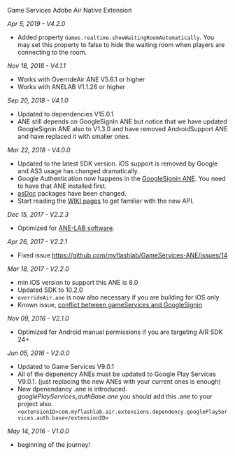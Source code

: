 Game Services Adobe Air Native Extension

*Apr 5, 2019 - V4.2.0*
* Added property ```Games.realtime.showWaitingRoomAutomatically```. You may set this property to false to hide the waiting room when players are connecting to the room.

*Nov 18, 2018 - V4.1.1*
* Works with OverrideAir ANE V5.6.1 or higher
* Works with ANELAB V1.1.26 or higher

*Sep 20, 2018 - V4.1.0*
* Updated to dependencies V15.0.1
* ANE still depends on GoogleSignIn ANE but notice that we have updated GoogleSignin ANE also to V1.3.0 and have removed AndroidSupport ANE and have replaced it with smaller ones.

*Mar 22, 2018 - V4.0.0*
* Updated to the latest SDK version. iOS support is removed by Google and AS3 usage has changed dramatically.
* Google Authentication now happens in the [GoogleSignin ANE](https://github.com/myflashlab/GoogleSignIn-ANE). You need to have that ANE installed first.
* [asDoc](http://myflashlab.github.io/asdoc/com/myflashlab/air/extensions/googleGames/package-detail.html) packages have been changed.
* Start reading the [WIKI pages](https://github.com/myflashlab/GameServices-ANE/wiki) to get familiar with the new API.

*Dec 15, 2017 - V2.2.3*
* Optimized for [ANE-LAB software](https://github.com/myflashlab/ANE-LAB).

*Apr 26, 2017 - V2.2.1*
* Fixed issue https://github.com/myflashlab/GameServices-ANE/issues/14

*Mar 18, 2017 - V2.2.0*
* min iOS version to support this ANE is 8.0
* Updated SDK to 10.2.0 
* ```overrideAir.ane``` is now also necessary if you are building for iOS only
* Known issue, [conflict between gameServices and GoogleSignin](https://github.com/playgameservices/ios-basic-samples/issues/15)

*Nov 09, 2016 - V2.1.0*
* Optimized for Android manual permissions if you are targeting AIR SDK 24+

*Jun 05, 2016 - V2.0.0*
* Updated to Game Services V9.0.1
* All of the depenency ANEs must be updated to Google Play Services V9.0.1. (just replacing the new ANEs with your current ones is enough)
* New dpenendancy .ane is introduced. *googlePlayServices_authBase.ane* you should add this .ane to your project also. ```<extensionID>com.myflashlab.air.extensions.dependency.googlePlayServices.auth.base</extensionID>```


*May 14, 2016 - V1.0.0*
* beginning of the journey!